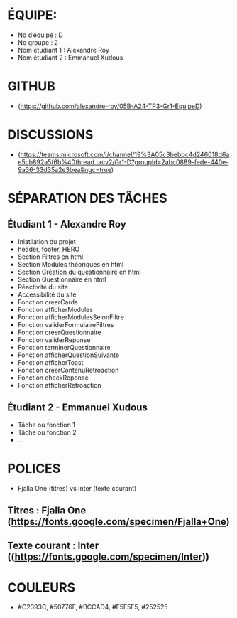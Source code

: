 # ÉQUIPE: 
* No d’équipe : D
* No groupe : 2
* Nom étudiant 1 : Alexandre Roy
* Nom étudiant 2 : Emmanuel Xudous
# GITHUB
* (https://github.com/alexandre-roy/05B-A24-TP3-Gr1-EquipeD)
# DISCUSSIONS 
* (https://teams.microsoft.com/l/channel/19%3A05c3bebbc4d246018d6ae5cb892a5f6b%40thread.tacv2/Gr1-D?groupId=2abc0889-fede-440e-9a36-33d35a2e3bea&ngc=true)
# SÉPARATION DES TÂCHES
## Étudiant 1 - Alexandre Roy
* Iniatilation du projet
* header, footer, HERO
* Section Filtres en html
* Section Modules théoriques en html
* Section Création du questionnaire  en html
* Section Questionnaire en html
* Réactivité du site
* Accessibilité du site
* Fonction creerCards
* Fonction afficherModules
* Fonction afficherModulesSelonFiltre
* Fonction validerFormulaireFiltres
* Fonction creerQuestionnaire
* Fonction validerReponse
* Fonction terminerQuestionnaire
* Fonction afficherQuestionSuivante
* Fonction afficherToast
* Fonction creerContenuRetroaction
* Fonction checkReponse
* Fonction afficherRetroaction
## Étudiant 2 - Emmanuel Xudous
* Tâche ou fonction 1
* Tâche ou fonction 2
* ...
# POLICES 
* Fjalla One (titres) vs Inter (texte courant)
## Titres : Fjalla One (https://fonts.google.com/specimen/Fjalla+One)
## Texte courant : Inter ((https://fonts.google.com/specimen/Inter))
# COULEURS
* #C2393C, #50776F, #BCCAD4, #F5F5F5, #252525
